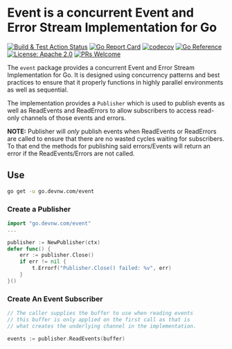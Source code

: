 # Event is a concurrent Event and Error Stream Implementation for Go

[![Build & Test Action Status](https://github.com/devnw/event/actions/workflows/build.yml/badge.svg)](https://github.com/devnw/event/actions)
[![Go Report Card](https://goreportcard.com/badge/go.devnw.com/event)](https://goreportcard.com/report/go.devnw.com/event)
[![codecov](https://codecov.io/gh/devnw/event/branch/main/graph/badge.svg)](https://codecov.io/gh/devnw/event)
[![Go Reference](https://pkg.go.dev/badge/go.devnw.com/event.svg)](https://pkg.go.dev/go.devnw.com/event)
[![License: Apache 2.0](https://img.shields.io/badge/license-Apache-blue.svg)](https://opensource.org/licenses/Apache-2.0)
[![PRs Welcome](https://img.shields.io/badge/PRs-welcome-brightgreen.svg)](http://makeapullrequest.com)

The `event` package provides a concurrent Event and Error Stream Implementation
for Go. It is designed using concurrency patterns and best practices to ensure
that it properly functions in highly parallel environments as well as
sequential.

The implementation provides a `Publisher` which is used to publish events as
well as ReadEvents and ReadErrors to allow subscribers to access read-only
channels of those events and errors.

**NOTE:** Publisher will *only* publish events when ReadEvents or ReadErrors are
called to ensure that there are no wasted cycles waiting for subscribers.
To that end the methods for publishing said errors/Events will return an error
if the ReadEvents/Errors are not called.

## Use

```bash
go get -u go.devnw.com/event
```

### Create a Publisher  

```go
import "go.devnw.com/event"
...

publisher := NewPublisher(ctx)
defer func() {
    err := publisher.Close()
    if err != nil {
        t.Errorf("Publisher.Close() failed: %v", err)
    }
}()
```

### Create An Event Subscriber

```go
// The caller supplies the buffer to use when reading events
// this buffer is only applied on the first call as that is
// what creates the underlying channel in the implementation.

events := publisher.ReadEvents(buffer)
```
